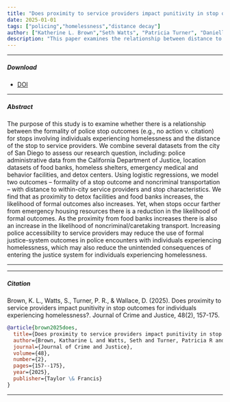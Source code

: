 ```yaml
---
title: "Does proximity to service providers impact punitivity in stop outcomes for individuals experiencing homelessness?"
date: 2025-01-01
tags: ["policing","homelessness","distance decay"]
author: ["Katherine L. Brown","Seth Watts", "Patricia Turner", "Danielle Wallace"]
description: "This paper examines the relationship between distance to service providers and police decision making when interacting with homeless individuals. Published in the Journal of Crime and Justice, 2025." 
---
```


---

##### Download

+ [DOI](https://doi/full/10.1080/0735648X.2024.2375371)

---

##### Abstract

The purpose of this study is to examine whether there is a relationship between the formality of police stop outcomes (e.g., no action v. citation) for stops involving individuals experiencing homelessness and the distance of the stop to service providers. We combine several datasets from the city of San Diego to assess our research question, including: police administrative data from the California Department of Justice, location datasets of food banks, homeless shelters, emergency medical and behavior facilities, and detox centers. Using logistic regressions, we model two outcomes – formality of a stop outcome and noncriminal transportation – with distance to within-city service providers and stop characteristics. We find that as proximity to detox facilities and food banks increases, the likelihood of formal outcomes also increases. Yet, when stops occur farther from emergency housing resources there is a reduction in the likelihood of formal outcomes. As the proximity from food banks increases there is also an increase in the likelihood of noncriminal/caretaking transport. Increasing police accessibility to service providers may reduce the use of formal justice-system outcomes in police encounters with individuals experiencing homelessness, which may also reduce the unintended consequences of entering the justice system for individuals experiencing homelessness.

---

---

##### Citation

Brown, K. L., Watts, S., Turner, P. R., \& Wallace, D. (2025). Does proximity to service providers impact punitivity in stop outcomes for individuals experiencing homelessness?. Journal of Crime and Justice, 48(2), 157-175.

```BibTeX
@article{brown2025does,
  title={Does proximity to service providers impact punitivity in stop outcomes for individuals experiencing homelessness?},
  author={Brown, Katharine L and Watts, Seth and Turner, Patricia R and Wallace, Danielle},
  journal={Journal of Crime and Justice},
  volume={48},
  number={2},
  pages={157--175},
  year={2025},
  publisher={Taylor \& Francis}
}
```

---
